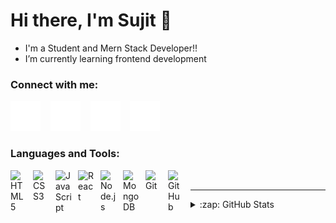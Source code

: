 # Hi there, I'm Sujit 👋 



-  I'm a Student and Mern Stack Developer!!
-  I’m currently learning frontend development   

### Connect with me:

[![website](./img/globe-dark.svg)][website]
&nbsp;&nbsp;
[![website](./img/twitter-dark.svg)][twitter]
&nbsp;&nbsp;
[![website](./img/linkedin-dark.svg)][linkedin]
&nbsp;&nbsp;
[![website](./img/instagram-dark.svg)][instagram]

### Languages and Tools:


[<img align="left" alt="HTML5" width="26px" src="https://cdn.jsdelivr.net/gh/devicons/devicon/icons/html5/html5-original.svg" style="padding-right:10px;" />]()
[<img align="left" alt="CSS3" width="26px" src="https://cdn.jsdelivr.net/gh/devicons/devicon/icons/css3/css3-original.svg" style="padding-right:10px;" />]()
[<img align="left" alt="JavaScript" width="26px" src="https://cdn.jsdelivr.net/gh/devicons/devicon/icons/javascript/javascript-original.svg" style="padding-right:10px;" />]()
[<img align="left" alt="React" width="26px" src="https://cdn.jsdelivr.net/gh/devicons/devicon/icons/react/react-original.svg" style="padding-right:10px;" />]()
[<img align="left" alt="Node.js" width="26px" src="https://cdn.jsdelivr.net/gh/devicons/devicon/icons/nodejs/nodejs-original.svg" style="padding-right:10px;" />]()
[<img align="left" alt="MongoDB" width="26px" src="https://cdn.jsdelivr.net/gh/devicons/devicon/icons/mongodb/mongodb-original.svg" style="padding-right:10px;" />]()
[<img align="left" alt="Git" width="26px" src="https://cdn.jsdelivr.net/gh/devicons/devicon/icons/git/git-original.svg" style="padding-right:10px;" />]()
[<img align="left" alt="GitHub" width="26px" src="https://user-images.githubusercontent.com/3369400/139447912-e0f43f33-6d9f-45f8-be46-2df5bbc91289.png" style="padding-right:10px;" />]()

<br />


---



<details>
  <summary>:zap: GitHub Stats</summary>

  <img align="center" src="https://github-readme-stats.vercel.app/api?username=sujitIwale&show_icons=true&include_all_commits=true&theme=buefy&hide_border=true" alt="Sujit's github stats" />
  |
  <img align="center" src="https://github-readme-stats.vercel.app/api/top-langs/?username=sujitIwale&layout=compact&theme=buefy&hide_border=true" />


</details>

[website]: https://sujitIwale.github.io/portfolio
[twitter]: https://twitter.com/sujitIwale
[instagram]: https://instagram.com/sujit_iwale
[linkedin]: https://www.linkedin.com/in/sujit-iwale-61b852154
